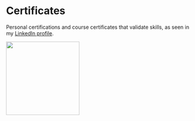 # Certificates
Personal certifications and course certificates that validate skills, as seen in my [LinkedIn profile](https://www.linkedin.com/in/juniormayhe/?locale=en_US).

<img src="https://i.giphy.com/media/2xnO6tTIYYFE2j3IqQ/giphy.webp" width="200" height="200" />

